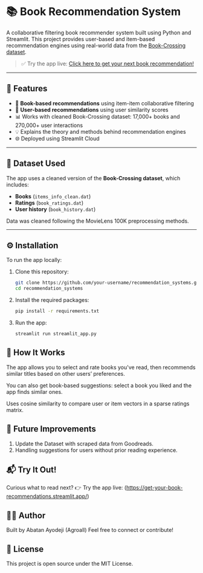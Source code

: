 # 📚 Book Recommendation System

A collaborative filtering book recommender system built using Python and Streamlit. 
This project provides user-based and item-based recommendation engines using real-world data from the [Book-Crossing dataset](https://github.com/caserec/Datasets-for-Recommender-Systems/blob/master/Processed%20Datasets/BookCrossing/README.md).

> ✅ Try the app live: [Click here to get your next book recommendation!](https://get-your-book-recommendations.streamlit.app/)

---

## 🚀 Features

- 📖 **Book-based recommendations** using item-item collaborative filtering  
- 👤 **User-based recommendations** using user similarity scores  
- 📊 Works with cleaned Book-Crossing dataset: 17,000+ books and 270,000+ user interactions  
- 💡 Explains the theory and methods behind recommendation engines  
- 🌐 Deployed using Streamlit Cloud  

---

## 📂 Dataset Used

The app uses a cleaned version of the **Book-Crossing dataset**, which includes:

- **Books** (`items_info_clean.dat`)
- **Ratings** (`book_ratings.dat`)
- **User history** (`book_history.dat`)

Data was cleaned following the MovieLens 100K preprocessing methods.

---

## ⚙️ Installation

To run the app locally:

1. Clone this repository:
   ```bash
   git clone https://github.com/your-username/recommendation_systems.git
   cd recommendation_systems

2. Install the required packages:
   ```bash
   pip install -r requirements.txt

3. Run the app:
   ```bash
   streamlit run streamlit_app.py


## 📌 How It Works
The app allows you to select and rate books you've read, then recommends similar titles based on other users’ preferences.

You can also get book-based suggestions: select a book you liked and the app finds similar ones.

Uses cosine similarity to compare user or item vectors in a sparse ratings matrix.

## 🧪 Future Improvements
1. Update the Dataset with scraped data from Goodreads.
2. Handling suggestions for users without prior reading experience.

## 📬 Try It Out!
Curious what to read next?
👉 Try the app live: (https://get-your-book-recommendations.streamlit.app/)

## 🧑‍💻 Author
Built by Abatan Ayodeji (Agroall)
Feel free to connect or contribute!

## 📜 License
This project is open source under the MIT License.
